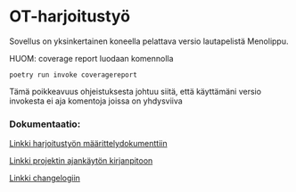 # OT-harjoitustyö
Sovellus on yksinkertainen koneella pelattava versio lautapelistä Menolippu.

HUOM: coverage report luodaan komennolla
```
poetry run invoke coveragereport
```
Tämä poikkeavuus ohjeistuksesta johtuu siitä, että käyttämäni versio invokesta ei aja komentoja joissa on yhdysviiva


### Dokumentaatio:

[Linkki harjoitustyön määrittelydokumenttiin](https://github.com/t11us/ot-harjoitustyo/blob/master/ticket_to_ride_app/dokumentaatio/vaativuusmaarittely.md)

[Linkki projektin ajankäytön kirjanpitoon](https://github.com/t11us/ot-harjoitustyo/blob/master/ticket_to_ride_app/dokumentaatio/aikakirjanpito.md)

[Linkki changelogiin](https://github.com/t11us/ot-harjoitustyo/blob/master/ticket_to_ride_app/dokumentaatio/changelog.md)


